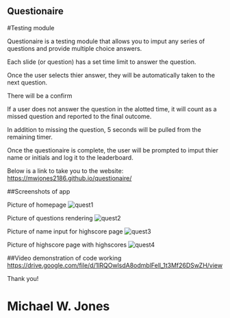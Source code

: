 ## Questionaire

#Testing module

Questionaire is a testing module that allows you to imput any series of questions and provide multiple choice answers. 

Each slide (or question) has a set time limit to answer the question. 

Once the user selects thier answer, they will be automatically taken to the next question. 

There will be a confirm 

If a user does not answer the question in the alotted time, it will count as a missed question and reported to the final outcome.

In addition to missing the question, 5 seconds will be pulled from the remaining timer. 

Once the questionaire is complete, the user will be prompted to imput thier name or initials and log it to the leaderboard. 

Below is a link to take you to the website:
https://mwjones2186.github.io/questionaire/

##Screenshots of app

Picture of homepage
![quest1](https://user-images.githubusercontent.com/97492542/188951724-b4e2cabf-f9ae-4194-8c50-6210fd099570.png)

Picture of questions rendering
![quest2](https://user-images.githubusercontent.com/97492542/188951729-6930bee8-9d8d-463a-b786-0e71ee42a909.png)

Picture of name input for highscore page
![quest3](https://user-images.githubusercontent.com/97492542/188951727-dac14032-1096-4ee2-8629-67853003cbe4.png)

Picture of highscore page with highscores
![quest4](https://user-images.githubusercontent.com/97492542/188951726-f7996073-6a97-472f-b0b4-123d605a46a0.png)

##Video demonstration of code working 
https://drive.google.com/file/d/1lRQOwlsdA8odmblFell_1t3Mf26DSwZH/view


Thank you! 

# Michael W. Jones
